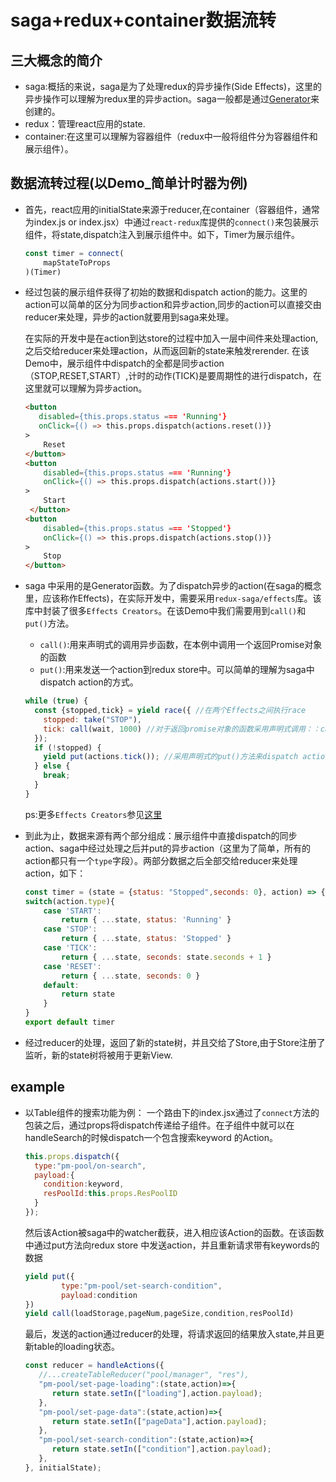 # saga+redux+container数据流转

## 三大概念的简介
- saga:概括的来说，saga是为了处理redux的异步操作(Side Effects)，这里的异步操作可以理解为redux里的异步action。saga一般都是通过[Generator](http://leonshi.com/redux-saga-in-chinese/docs/ExternalResources.html)来创建的。
- redux：管理react应用的state.
- container:在这里可以理解为容器组件（redux中一般将组件分为容器组件和展示组件）。

## 数据流转过程(以Demo_简单计时器为例)
- 首先，react应用的initialState来源于reducer,在container（容器组件，通常为index.js or index.jsx）中通过`react-redux`库提供的`connect()`来包装展示组件，将state,dispatch注入到展示组件中。如下，Timer为展示组件。
	```javascript
	const timer = connect(
    	mapStateToProps
	)(Timer)
	```
- 经过包装的展示组件获得了初始的数据和dispatch action的能力。这里的action可以简单的区分为同步action和异步action,同步的action可以直接交由reducer来处理，异步的action就要用到saga来处理。

	在实际的开发中是在action到达store的过程中加入一层中间件来处理action,之后交给reducer来处理action，从而返回新的state来触发rerender.
	在该Demo中，展示组件中dispatch的全都是同步action（STOP,RESET,START）,计时的动作(TICK)是要周期性的进行dispatch，在这里就可以理解为异步action。
	```html
	<button
       disabled={this.props.status === 'Running'}
       onClick={() => this.props.dispatch(actions.reset())}
    >
        Reset
    </button>
    <button
        disabled={this.props.status === 'Running'}
        onClick={() => this.props.dispatch(actions.start())}
    >
        Start
     </button>
    <button
        disabled={this.props.status === 'Stopped'}
        onClick={() => this.props.dispatch(actions.stop())}
    >
        Stop
    </button>
	```
- saga 中采用的是Generator函数。为了dispatch异步的action(在saga的概念里，应该称作Effects)，在实际开发中，需要采用`redux-saga/effects`库。该库中封装了很多`Effects Creators`。在该Demo中我们需要用到`call()`和`put()`方法。
	- `call()`:用来声明式的调用异步函数，在本例中调用一个返回Promise对象的函数
	- `put()`:用来发送一个action到redux store中。可以简单的理解为saga中dispatch action的方式。

	```javascript
	while (true) {
      const {stopped,tick} = yield race({ //在两个Effects之间执行race
        stopped: take("STOP"),
        tick: call(wait, 1000) //对于返回promise对象的函数采用声明式调用：：call()
      });
      if (!stopped) {
        yield put(actions.tick()); //采用声明式的put()方法来dispatch action
      } else {
        break;
      }
    }
	```
	ps:更多`Effects Creators`参见[这里](http://leonshi.com/redux-saga-in-chinese/docs/api/index.html#effect-creators)
- 到此为止，数据来源有两个部分组成：展示组件中直接dispatch的同步action、saga中经过处理之后并put的异步action（这里为了简单，所有的action都只有一个`type`字段）。两部分数据之后全部交给reducer来处理action，如下：
	```javascript
	const timer = (state = {status: "Stopped",seconds: 0}, action) => {
    switch(action.type){
        case 'START':
            return { ...state, status: 'Running' }
        case 'STOP':
            return { ...state, status: 'Stopped' }
        case 'TICK':
            return { ...state, seconds: state.seconds + 1 }
        case 'RESET':
            return { ...state, seconds: 0 }
        default:
            return state
        }
    }
    export default timer
	```
- 经过reducer的处理，返回了新的state树，并且交给了Store,由于Store注册了监听，新的state树将被用于更新View.

## example
- 以Table组件的搜索功能为例：
一个路由下的index.jsx通过了`connect`方法的包装之后，通过props将dispatch传递给子组件。在子组件中就可以在handleSearch的时候dispatch一个包含搜索keyword
的Action。
    ```javascript
    this.props.dispatch({
      type:"pm-pool/on-search",
      payload:{
        condition:keyword,
        resPoolId:this.props.ResPoolID
      }
    });
    ```
    然后该Action被saga中的watcher截获，进入相应该Action的函数。在该函数中通过put方法向redux store 中发送action，并且重新请求带有keywords的数据

    ```javascript
    yield put({
    		type:"pm-pool/set-search-condition",
    		payload:condition
    })
  	yield call(loadStorage,pageNum,pageSize,condition,resPoolId)
    ```
    最后，发送的action通过reducer的处理，将请求返回的结果放入state,并且更新table的loading状态。
    ```javascript
    const reducer = handleActions({
       //...createTableReducer("pool/manager", "res"),
       "pm-pool/set-page-loading":(state,action)=>{
          return state.setIn(["loading"],action.payload);
       },
       "pm-pool/set-page-data":(state,action)=>{
          return state.setIn(["pageData"],action.payload);
       },
       "pm-pool/set-search-condition":(state,action)=>{
          return state.setIn(["condition"],action.payload);
       },
    }, initialState);
    ```
